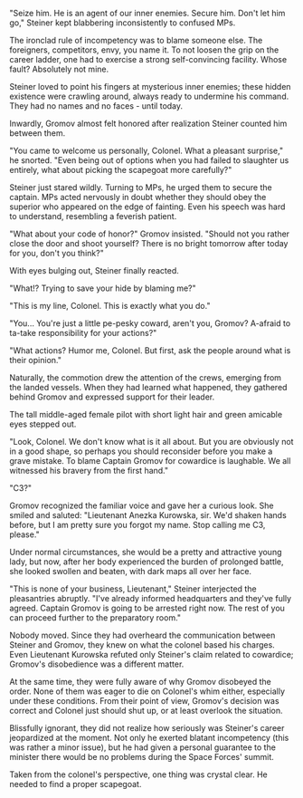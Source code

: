 "Seize him. He is an agent of our inner enemies. Secure him. Don't let him go," Steiner kept blabbering inconsistently to confused MPs.

The ironclad rule of incompetency was to blame someone else. The foreigners, competitors, envy, you name it. To not loosen the grip on the career ladder, one had to exercise a strong self-convincing facility. Whose fault? Absolutely not mine.

Steiner loved to point his fingers at mysterious inner enemies; these hidden existence were crawling around, always ready to undermine his command. They had no names and no faces - until today.

Inwardly, Gromov almost felt honored after realization Steiner counted him between them.

"You came to welcome us personally, Colonel. What a pleasant surprise," he snorted. "Even being out of options when you had failed to slaughter us entirely, what about picking the scapegoat more carefully?"

Steiner just stared wildly. Turning to MPs, he urged them to secure the captain. MPs acted nervously in doubt whether they should obey the superior who appeared on the edge of fainting. Even his speech was hard to understand, resembling a feverish patient.

"What about your code of honor?" Gromov insisted. "Should not you rather close the door and shoot yourself? There is no bright tomorrow after today for you, don't you think?"

With eyes bulging out, Steiner finally reacted.

"What!? Trying to save your hide by blaming me?"

"This is my line, Colonel. This is exactly what you do."

"You... You're just a little pe-pesky coward, aren't you, Gromov? A-afraid to ta-take responsibility for your actions?"

"What actions? Humor me, Colonel. But first, ask the people around what is their opinion."

Naturally, the commotion drew the attention of the crews, emerging from the landed vessels. When they had learned what happened, they gathered behind Gromov and expressed support for their leader.

The tall middle-aged female pilot with short light hair and green amicable eyes stepped out.

"Look, Colonel. We don't know what is it all about. But you are obviously not in a good shape, so perhaps you should reconsider before you make a grave mistake. To blame Captain Gromov for cowardice is laughable. We all witnessed his bravery from the first hand."

"C3?"

Gromov recognized the familiar voice and gave her a curious look. She smiled and saluted: "Lieutenant Anezka Kurowska, sir. We'd shaken hands before, but I am pretty sure you forgot my name. Stop calling me C3, please."

Under normal circumstances, she would be a pretty and attractive young lady, but now, after her body experienced the burden of prolonged battle, she looked swollen and beaten, with dark maps all over her face.

"This is none of your business, Lieutenant," Steiner interjected the pleasantries abruptly. "I've already informed headquarters and they've fully agreed. Captain Gromov is going to be arrested right now. The rest of you can proceed further to the preparatory room."

Nobody moved. Since they had overheard the communication between Steiner and Gromov, they knew on what the colonel based his charges. Even Lieutenant Kurowska refuted only Steiner's claim related to cowardice; Gromov's disobedience was a different matter.

At the same time, they were fully aware of why Gromov disobeyed the order. None of them was eager to die on Colonel's whim either, especially under these conditions.
From their point of view, Gromov's decision was correct and Colonel just should shut up, or at least overlook the situation.

Blissfully ignorant, they did not realize how seriously was Steiner's career jeopardized at the moment. Not only he exerted blatant incompetency (this was rather a minor issue), but he had given a personal guarantee to the minister there would be no problems during the Space Forces' summit.

Taken from the colonel's perspective, one thing was crystal clear. He needed to find a proper scapegoat.








